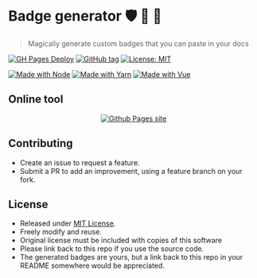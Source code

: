# Badge generator :shield: :badger: :mage:
> Magically generate custom badges that you can paste in your docs

[![GH Pages Deploy](https://github.com/MichaelCurrin/badge-generator/workflows/GH%20Pages%20Deploy/badge.svg)](https://github.com/MichaelCurrin/badge-generator/actions)
[![GitHub tag](https://img.shields.io/github/tag/MichaelCurrin/badge-generator)](https://github.com/MichaelCurrin/badge-generator/tags/?include_prereleases&sort=semver)
[![License: MIT](https://img.shields.io/badge/License-MIT-blue)](#license)

[![Made with Node](https://img.shields.io/badge/Node.js->=10.X-blue?logo=node.js&logoColor=white)](https://nodejs.org)
[![Made with Yarn](https://img.shields.io/badge/Yarn->=1-blue?logo=yarn&logoColor=white)](https://classic.yarnpkg.com)
[![Made with Vue](https://img.shields.io/github/package-json/dependency-version/MichaelCurrin/badge-generator/vue?logo=vue.js)](https://www.npmjs.com/package/vue)


## Online tool

<div align="center">

[![Github Pages site](https://img.shields.io/badge/Github_Pages-Badge_Generator-green?style=for-the-badge)](https://michaelcurrin.github.io/badge-generator/)

</div>


## Contributing

- Create an issue to request a feature.
- Submit a PR to add an improvement, using a feature branch on your fork.


## License

- Released under [MIT License](/LICENSE).
- Freely modify and reuse.
- Original license must be included with copies of this software
- Please link back to this repo if you use the source code.
- The generated badges are yours, but a link back to this repo in your README somewhere would be appreciated.
